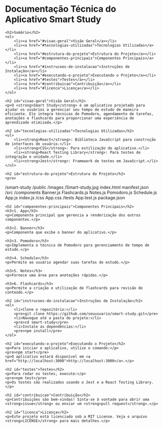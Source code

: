 <!DOCTYPE html>
<html lang="pt-BR">
<head>
    <meta charset="UTF-8">
    <meta name="viewport" content="width=device-width, initial-scale=1.0">
</head>
<body>
    <h1>Documentação Técnica do Aplicativo Smart Study</h1>

    <h2>Sumário</h2>
    <ol>
        <li><a href="#visao-geral">Visão Geral</a></li>
        <li><a href="#tecnologias-utilizadas">Tecnologias Utilizadas</a></li>
        <li><a href="#estrutura-do-projeto">Estrutura do Projeto</a></li>
        <li><a href="#componentes-principais">Componentes Principais</a></li>
        <li><a href="#instrucoes-de-instalacao">Instruções de Instalação</a></li>
        <li><a href="#executando-o-projeto">Executando o Projeto</a></li>
        <li><a href="#testes">Testes</a></li>
        <li><a href="#contribuicao">Contribuição</a></li>
        <li><a href="#licenca">Licença</a></li>
    </ol>

    <h2 id="visao-geral">Visão Geral</h2>
    <p>O <strong>Smart Study</strong> é um aplicativo projetado para ajudar os usuários a gerenciar seu tempo de estudo de maneira eficiente. Ele integra técnicas de Pomodoro, agendamento de tarefas, anotações e flashcards para proporcionar uma experiência de aprendizado otimizada.</p>

    <h2 id="tecnologias-utilizadas">Tecnologias Utilizadas</h2>
    <ul>
        <li><strong>React</strong>: Biblioteca JavaScript para construção de interfaces de usuário.</li>
        <li><strong>CSS</strong>: Para estilização do aplicativo.</li>
        <li><strong>React Testing Library</strong>: Para testes de integração e unidade.</li>
        <li><strong>Jest</strong>: Framework de testes em JavaScript.</li>
    </ul>

    <h2 id="estrutura-do-projeto">Estrutura do Projeto</h2>
    <pre>
/smart-study
  /public
    /images
     /Smart-study.jpg
    index.html
    manifest.json    
  /src
    /components
      Banner.js
      Flashcards.js
      Notes.js
      Pomodoro.js
      Schedule.js
    App.js
    index.js
  /css
    App.css
  /tests
    App.test.js
  package.json
    </pre>

    <h2 id="componentes-principais">Componentes Principais</h2>
    <h3>1. App</h3>
    <p>Componente principal que gerencia a renderização dos outros componentes.</p>

    <h3>2. Banner</h3>
    <p>Componente que exibe o banner do aplicativo.</p>

    <h3>3. Pomodoro</h3>
    <p>Implementa a técnica de Pomodoro para gerenciamento de tempo de estudo.</p>

    <h3>4. Schedule</h3>
    <p>Permite ao usuário agendar suas tarefas de estudo.</p>

    <h3>5. Notes</h3>
    <p>Fornece uma área para anotações rápidas.</p>

    <h3>6. Flashcards</h3>
    <p>Permite a criação e utilização de flashcards para revisão de conteúdo.</p>

    <h2 id="instrucoes-de-instalacao">Instruções de Instalação</h2>
    <ol>
        <li>Clone o repositório:</li>
        <pre>git clone https://github.com/seuusuario/smart-study.git</pre>
        <li>Navegue até a pasta do projeto:</li>
        <pre>cd smart-study</pre>
        <li>Instale as dependências:</li>
        <pre>npm install</pre>
    </ol>

    <h2 id="executando-o-projeto">Executando o Projeto</h2>
    <p>Para iniciar o aplicativo, utilize o comando:</p>
    <pre>npm start</pre>
    <p>O aplicativo estará disponível em <a href="http://localhost:3000">http://localhost:3000</a>.</p>

    <h2 id="testes">Testes</h2>
    <p>Para rodar os testes, execute:</p>
    <pre>npm test</pre>
    <p>Os testes são realizados usando o Jest e a React Testing Library.</p>

    <h2 id="contribuicao">Contribuição</h2>
    <p>Contribuições são bem-vindas! Sinta-se à vontade para abrir uma <strong>issue</strong> ou enviar um <strong>pull request</strong>.</p>

    <h2 id="licenca">Licença</h2>
    <p>Este projeto está licenciado sob a MIT License. Veja o arquivo <strong>LICENSE</strong> para mais detalhes.</p>
</body>
</html>

 
 
